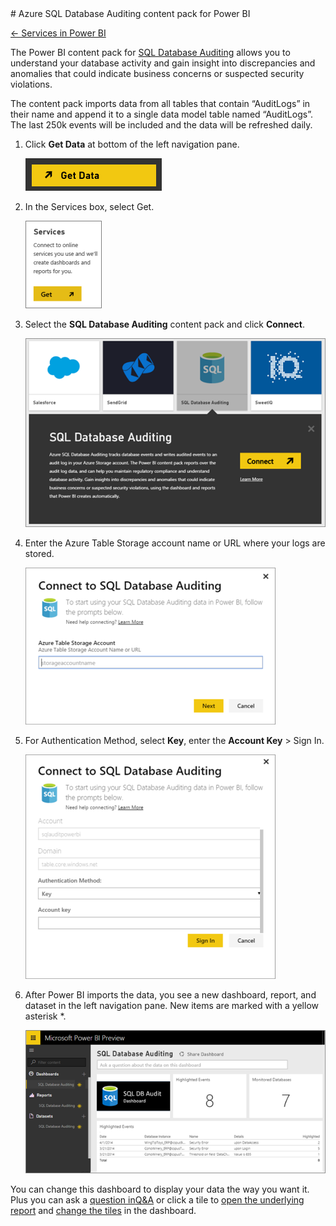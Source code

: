 <properties pageTitle="Azure SQL Database Auditing connector for Power BI" description="Azure SQL Database Auditing connector for Power BI" services="powerbi" documentationCenter="" authors="v-anpasi" manager="mblythe" editor=""/>
<tags ms.service="powerbi" ms.devlang="NA" ms.topic="article" ms.tgt_pltfrm="NA" ms.workload="powerbi" ms.date="06/25/2015" ms.author="v-anpasi"/>
# Azure SQL Database Auditing content pack for Power BI

[← Services in Power BI](https://support.powerbi.com/knowledgebase/topics/88770-services-in-power-bi)

The Power BI content pack for [SQL Database Auditing](http://azure.microsoft.com/documentation/articles/sql-database-auditing-get-started/) allows you to understand your database activity and gain insight into discrepancies and anomalies that could indicate business concerns or suspected security violations. 

The content pack imports data from all tables that contain “AuditLogs” in their name and append it to a single data model table named “AuditLogs”. The last 250k events will be included and the data will be refreshed daily.

1. Click **Get Data** at bottom of the left navigation pane.

	![](media/powerbi-azure-sql-database-auditing-connector/PBI_GetData.png) 

2. In the Services box, select Get.

    ![](media/powerbi-azure-sql-database-auditing-connector/PBI_GetServices.png) 

3. Select the **SQL Database Auditing** content pack and click **Connect**.

    ![](media/powerbi-azure-sql-database-auditing-connector/PBI_SQLdbAuditing.png)

4. Enter the Azure Table Storage account name or URL where your logs are stored.

    ![](media/powerbi-azure-sql-database-auditing-connector/PBI_SQLdbAuditing2.png)

5. For Authentication Method, select **Key**, enter the **Account Key** \> Sign In.

	![](media/powerbi-azure-sql-database-auditing-connector/PBI_SQLAuditing3.png)

6. After Power BI imports the data, you see a new dashboard, report, and dataset in the left navigation pane. New items are marked with a yellow asterisk *.

	![](media/powerbi-azure-sql-database-auditing-connector/PBI_SQLAuditing4.png)

You can change this dashboard to display your data the way you want it. Plus you can ask a [question in](http://support.powerbi.com/knowledgebase/articles/474566-q-a-in-power-bi)[Q&A](http://support.powerbi.com/knowledgebase/articles/474566-q-a-in-power-bi) or click a tile to [open the underlying report](http://support.powerbi.com/knowledgebase/articles/425669-when-you-click-a-tile-in-a-dashboard) and [c](http://support.powerbi.com/knowledgebase/articles/424878-edit-a-tile-resize-move-rename-delete)[hange the tiles](http://support.powerbi.com/knowledgebase/articles/424878-edit-a-tile-resize-move-rename-delete) in the dashboard.
